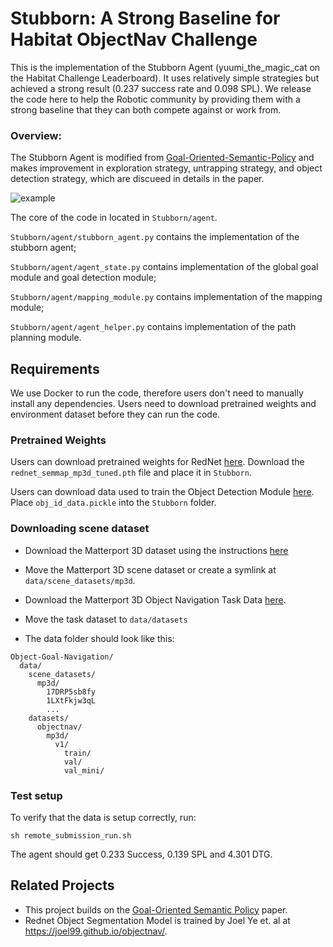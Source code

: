 # Stubborn: A Strong Baseline for Habitat ObjectNav Challenge
This is the implementation of the Stubborn Agent (yuumi_the_magic_cat on the Habitat Challenge Leaderboard).
It uses relatively simple strategies but achieved a strong result (0.237 success rate and 0.098 SPL).
We release the code here to help the Robotic community by providing them with a strong baseline that they can both compete against or work from.


### Overview:
The Stubborn Agent is modified from [Goal-Oriented-Semantic-Policy](https://devendrachaplot.github.io/projects/semantic-exploration) and makes improvement in exploration strategy, untrapping strategy, and object detection strategy, which are discueed in details in the paper.

![example](./Stubborn/docs/demo.gif)


The core of the code in located in `Stubborn/agent`.

`Stubborn/agent/stubborn_agent.py` contains the implementation of the stubborn agent;

`Stubborn/agent/agent_state.py` contains implementation of the global goal module and goal detection module;

`Stubborn/agent/mapping_module.py` contains implementation of the mapping module;

`Stubborn/agent/agent_helper.py` contains implementation of the path planning module.



## Requirements

We use Docker to run the code, therefore users don't need to manually install any dependencies.
Users need to download pretrained weights and environment dataset before they can run the code.

### Pretrained Weights

Users can download pretrained weights for RedNet [here](https://drive.google.com/drive/folders/1SM75RweHtHQ13lu9fZkVjkOlWMaWpFuZ?usp=sharing).
Download the `rednet_semmap_mp3d_tuned.pth` file and place it in `Stubborn`.


Users can download data used to train the Object Detection Module [here](https://drive.google.com/file/d/1M8ArawCSD-91pNvxTvXmXKMwKUFFHKOJ/view?usp=sharing).
Place `obj_id_data.pickle` into the `Stubborn` folder.


### Downloading scene dataset
- Download the Matterport 3D dataset using the instructions [here](https://niessner.github.io/Matterport/)
- Move the Matterport 3D scene dataset or create a symlink at `data/scene_datasets/mp3d`.

- Download the Matterport 3D Object Navigation Task Data [here](https://dl.fbaipublicfiles.com/habitat/data/datasets/objectnav/m3d/v1/objectnav_mp3d_v1.zip).
- Move the task dataset to `data/datasets`

- The data folder should look like this:
```
Object-Goal-Navigation/
  data/
    scene_datasets/
      mp3d/
        17DRP5sb8fy
        1LXtFkjw3qL
        ...
    datasets/
      objectnav/
        mp3d/
          v1/
            train/
            val/
            val_mini/
```


### Test setup
To verify that the data is setup correctly, run:
```
sh remote_submission_run.sh
```

The agent should get 0.233 Success, 0.139 SPL and 4.301 DTG.




## Related Projects
- This project builds on the [Goal-Oriented Semantic Policy](https://devendrachaplot.github.io/projects/semantic-exploration) paper.
- Rednet Object Segmentation Model is trained by Joel Ye et. al at https://joel99.github.io/objectnav/.

